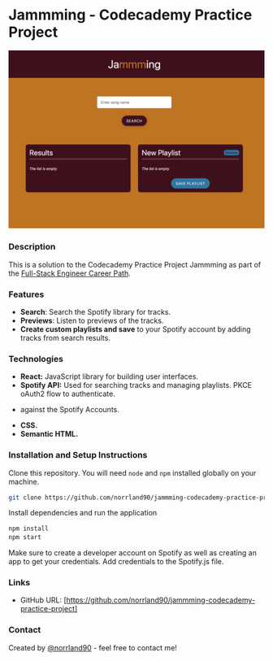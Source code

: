 # Jammming - Codecademy Practice Project

![screenshot](src/assets/screenshot.png)

### Description

This is a solution to the Codecademy Practice Project Jammming as part of the [Full-Stack Engineer Career Path](https://www.codecademy.com/career-journey/full-stack-engineer).

### Features

- **Search**: Search the Spotify library for tracks.
- **Previews**: Listen to previews of the tracks.
- **Create custom playlists and save** to your Spotify account by adding tracks from search results.

### Technologies

- **React:** JavaScript library for building user interfaces.
- **Spotify API:** Used for searching tracks and managing playlists. PKCE oAuth2 flow to authenticate.

* against the Spotify Accounts.

- **CSS.**
- **Semantic HTML.**

### Installation and Setup Instructions

Clone this repository. You will need `node` and `npm` installed globally on your machine.

```bash
git clone https://github.com/norrland90/jammming-codecademy-practice-project
```

Install dependencies and run the application

```bash
npm install
npm start
```

Make sure to create a developer account on Spotify as well as creating an app to get your credentials. Add credentials to the Spotify.js file.

### Links

- GitHub URL: [https://github.com/norrland90/jammming-codecademy-practice-project]

### Contact

Created by [@norrland90](https://github.com/norrland90) - feel free to contact me!
